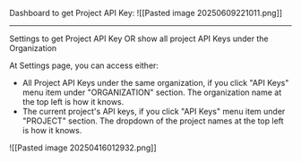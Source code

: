 
Dashboard to get Project API Key:
![[Pasted image 20250609221011.png]]


---

Settings to get Project API Key OR show all project API Keys under the Organization

At Settings page, you can access either:
- All Project API Keys under the same organization, if you click "API Keys" menu item under "ORGANIZATION" section. The organization name at the top left is how it knows.
- The current project's API keys, if you click "API Keys" menu item under "PROJECT" section. The dropdown of the project names at the top left is how it knows.

![[Pasted image 20250416012932.png]]
